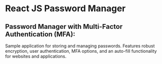 # React JS Password Manager

## Password Manager with Multi-Factor Authentication (MFA): 

Sample application for storing and managing passwords. Features robust encryption, user authentication, MFA options, and an auto-fill functionality for websites and applications.
